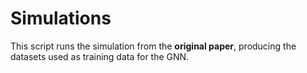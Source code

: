 # Simulations

This script runs the simulation from the **original paper**, producing the datasets used as training data for the GNN.